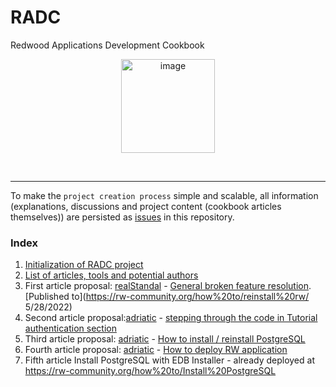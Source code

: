 
# RADC

Redwood Applications Development Cookbook

<p align="center">
<img width="150" alt="image" src="https://user-images.githubusercontent.com/2712405/169400510-3f7680c7-725a-4454-8b0a-f177beba40f1.png"/>
<br/>
<b></b>
</p>
<br/>

___

To make the `project creation process` simple and scalable, all information (explanations, discussions and project content (cookbook articles themselves)) are persisted as [issues](https://github.com/adriatic/RADC/issues) in this repository.

### Index

1. [Initialization of RADC project](https://github.com/adriatic/RADC/issues/3#issue-1242355648)
2. [List of articles, tools and potential authors](https://github.com/adriatic/RADC/issues/3#issuecomment-1132239638)
3. First article proposal: [realStandal](https://github.com/realStandal) - [General broken feature resolution](https://github.com/adriatic/RADC/issues/5). [Published to](https://rw-community.org/how%20to/reinstall%20rw/ 5/28/2022)
4. Second article proposal:[adriatic](https://github.com/adriatic) -  [stepping through the code in Tutorial authentication section](https://github.com/adriatic/RADC/issues/4#issue-1243406438)
5. Third article proposal: [adriatic](https://github.com/adriatic) - [How to install / reinstall PostgreSQL](https://github.com/adriatic/RADC/issues/6#issue-1277659949)
6. Fourth article proposal: [adriatic](https://github.com/adriatic) - [How to deploy RW application](https://github.com/adriatic/RADC/issues/7)
7. Fifth article Install PostgreSQL with EDB Installer -  already deployed at https://rw-community.org/how%20to/Install%20PostgreSQL
